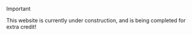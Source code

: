 > [!IMPORTANT]
>This website is currently under construction, and is being completed for extra credit!


